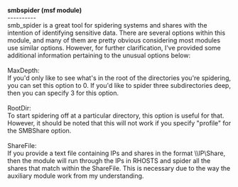 <b>smbspider (msf module) </b><br />
---------- <br />
smb_spider is a great tool for spidering systems and shares with the intention of identifying sensitive data. There are several options within this module, and many of them are pretty obvious considering most modules use similar options. However, for further clarification, I've provided some additional information pertaining to the unusual options below:<br>
<br />
MaxDepth:<br />
If you'd only like to see what's in the root of the directories you're spidering, you can set this option to 0. If you'd like to spider three subdirectories deep, then you can specify 3 for this option.<br />
<br />RootDir: <br />
To start spidering off at a particular directory, this option is useful for that. However, it should be noted that this will not work if you specify "profile" for the SMBShare option.<br />
<br />ShareFile: <br />
If you provide a text file containing IPs and shares in the format \\\\IP\Share, then the module will run through the IPs in RHOSTS and spider all the shares that match within the ShareFile. This is necessary due to the way the auxiliary module work from my understanding.<br />
<br>
<br />
